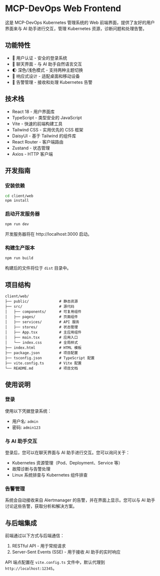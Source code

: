 # MCP-DevOps Web Frontend

这是 MCP-DevOps Kubernetes 管理系统的 Web 前端界面，提供了友好的用户界面来与 AI 助手进行交互，管理 Kubernetes 资源，诊断问题和处理告警。

## 功能特性

- 🔐 用户认证 - 安全的登录系统
- 💬 聊天界面 - 与 AI 助手自然语言交互
- 🌓 深色/浅色模式 - 支持两种主题切换
- 📱 响应式设计 - 适配桌面和移动设备
- 🔔 告警管理 - 接收和处理 Kubernetes 告警

## 技术栈

- React 18 - 用户界面库
- TypeScript - 类型安全的 JavaScript
- Vite - 快速的前端构建工具
- Tailwind CSS - 实用优先的 CSS 框架
- DaisyUI - 基于 Tailwind 的组件库
- React Router - 客户端路由
- Zustand - 状态管理
- Axios - HTTP 客户端

## 开发指南

### 安装依赖

```bash
cd client/web
npm install
```

### 启动开发服务器

```bash
npm run dev
```

开发服务器将在 http://localhost:3000 启动。

### 构建生产版本

```bash
npm run build
```

构建后的文件将位于 `dist` 目录中。

## 项目结构

```
client/web/
├── public/              # 静态资源
├── src/                 # 源代码
│   ├── components/      # 可复用组件
│   ├── pages/           # 页面组件
│   ├── services/        # API 服务
│   ├── stores/          # 状态管理
│   ├── App.tsx          # 主应用组件
│   ├── main.tsx         # 应用入口
│   └── index.css        # 全局样式
├── index.html           # HTML 模板
├── package.json         # 项目配置
├── tsconfig.json        # TypeScript 配置
├── vite.config.ts       # Vite 配置
└── README.md            # 项目文档
```

## 使用说明

### 登录

使用以下凭据登录系统：

- 用户名: `admin`
- 密码: `admin123`

### 与 AI 助手交互

登录后，您可以在聊天界面与 AI 助手进行交互。您可以询问关于：

- Kubernetes 资源管理（Pod、Deployment、Service 等）
- 故障诊断与告警处理
- Linux 系统排查与 Kubernetes 组件排查

### 告警管理

系统会自动接收来自 Alertmanager 的告警，并在界面上显示。您可以与 AI 助手讨论这些告警，获取分析和解决方案。

## 与后端集成

前端通过以下方式与后端通信：

1. RESTful API - 用于常规请求
2. Server-Sent Events (SSE) - 用于接收 AI 助手的实时响应

API 端点配置在 `vite.config.ts` 文件中，默认代理到 `http://localhost:12345`。
